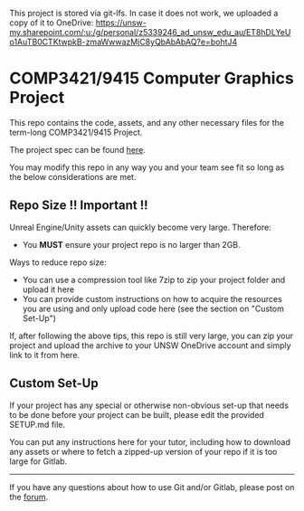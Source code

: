 This project is stored via git-lfs. In case it does not work, we uploaded a copy of it to OneDrive:
https://unsw-my.sharepoint.com/:u:/g/personal/z5339246_ad_unsw_edu_au/ET8hDLYeUo1AuTB0CTKtwpkB-zmaWwwazMjC8yQbAbAbAQ?e=bohtJ4

# COMP3421/9415 Computer Graphics Project

This repo contains the code, assets, and any other necessary files for the term-long COMP3421/9415 Project.

The project spec can be found [here](https://moodle.telt.unsw.edu.au/mod/resource/view.php?id=5035066).

You may modify this repo in any way you and your team see fit so long as the below considerations are met.

## Repo Size !! Important !!

Unreal Engine/Unity assets can quickly become very large. Therefore:
- You **MUST** ensure your project repo is no larger than 2GB.

Ways to reduce repo size:
- You can use a compression tool like 7zip to zip your project folder and upload it here
- You can provide custom instructions on how to acquire the resources you are using and only upload code here (see the section on "Custom Set-Up")

If, after following the above tips, this repo is still very large, you can zip your project and upload the archive to your UNSW OneDrive account and simply link to it from here.

## Custom Set-Up

If your project has any special or otherwise non-obvious set-up that needs to be done before your project can be built, please edit the provided SETUP.md file.

You can put any instructions here for your tutor, including how to download any assets or where to fetch a zipped-up version of your repo if it is too large for Gitlab.

<hr />

If you have any questions about how to use Git and/or Gitlab, please post on the [forum](https://moodle.telt.unsw.edu.au/mod/forum/view.php?id=5004412).
